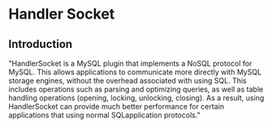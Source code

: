Handler Socket
=============================

Introduction
------------

"HandlerSocket is a MySQL plugin that implements a NoSQL protocol for MySQL. This allows applications to communicate more directly with MySQL storage engines, without the overhead associated with using SQL. This includes operations such as parsing and optimizing queries, as well as table handling operations (opening, locking, unlocking, closing). As a result, using HandlerSocket can provide much better performance for certain applications that using normal SQLapplication protocols."

